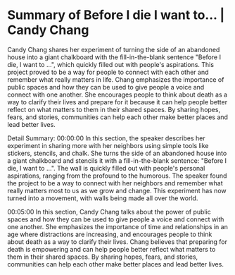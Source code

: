 # Summary of Before I die I want to... | Candy Chang

Candy Chang shares her experiment of turning the side of an abandoned house into a giant chalkboard with the fill-in-the-blank sentence "Before I die, I want to ...", which quickly filled out with people's aspirations. This project proved to be a way for people to connect with each other and remember what really matters in life. Chang emphasizes the importance of public spaces and how they can be used to give people a voice and connect with one another. She encourages people to think about death as a way to clarify their lives and prepare for it because it can help people better reflect on what matters to them in their shared spaces. By sharing hopes, fears, and stories, communities can help each other make better places and lead better lives.

Detail Summary: 
00:00:00
In this section, the speaker describes her experiment in sharing more with her neighbors using simple tools like stickers, stencils, and chalk. She turns the side of an abandoned house into a giant chalkboard and stencils it with a fill-in-the-blank sentence: "Before I die, I want to ...". The wall is quickly filled out with people's personal aspirations, ranging from the profound to the humorous. The speaker found the project to be a way to connect with her neighbors and remember what really matters most to us as we grow and change. This experiment has now turned into a movement, with walls being made all over the world.

00:05:00
In this section, Candy Chang talks about the power of public spaces and how they can be used to give people a voice and connect with one another. She emphasizes the importance of time and relationships in an age where distractions are increasing, and encourages people to think about death as a way to clarify their lives. Chang believes that preparing for death is empowering and can help people better reflect what matters to them in their shared spaces. By sharing hopes, fears, and stories, communities can help each other make better places and lead better lives.

